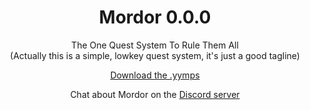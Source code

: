 <h1 align="center">Mordor 0.0.0</h1>

<p align="center">The One Quest System To Rule Them All<br>(Actually this is a simple, lowkey quest system, it's just a good tagline)</p>

<p align="center"><a href="https://github.com/JujuAdams/Mordor/releases/">Download the .yymps</a></p>
<p align="center">Chat about Mordor on the <a href="https://discord.gg/8krYCqr">Discord server</a></p>
